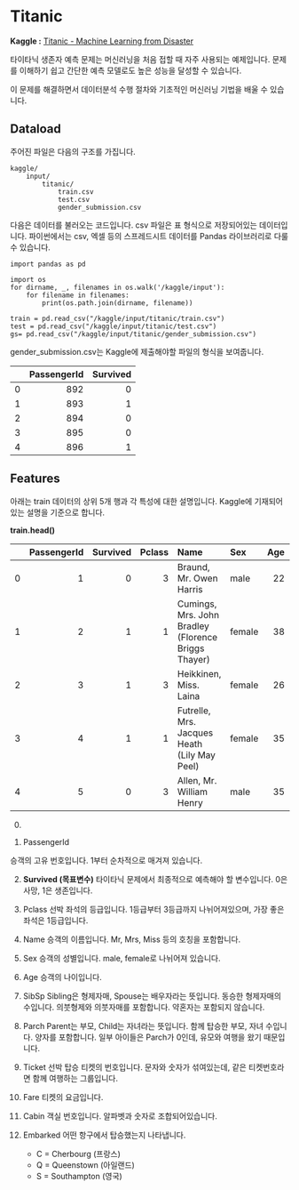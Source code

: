 # Titanic

**Kaggle  :** [Titanic - Machine Learning from Disaster](https://www.kaggle.com/c/titanic)

타이타닉 생존자 예측 문제는 머신러닝을 처음 접할 때 자주 사용되는 예제입니다. 문제를 이해하기 쉽고 간단한 예측 모델로도 높은 성능을 달성할 수 있습니다.

이 문제를 해결하면서 데이터분석 수행 절차와 기초적인 머신러닝 기법을 배울 수 있습니다. 

## Dataload

주어진 파일은 다음의 구조를 가집니다.

```
kaggle/
	input/
		titanic/
			train.csv
			test.csv
			gender_submission.csv
```

다음은 데이터를 불러오는 코드입니다. csv 파일은 표 형식으로 저장되어있는 데이터입니다. 파이썬에서는 csv, 엑셀 등의 스프레드시트 데이터를 Pandas 라이브러리로 다룰 수 있습니다.

```
import pandas as pd

import os
for dirname, _, filenames in os.walk('/kaggle/input'):
    for filename in filenames:
        print(os.path.join(dirname, filename))

train = pd.read_csv("/kaggle/input/titanic/train.csv")
test = pd.read_csv("/kaggle/input/titanic/test.csv")
gs= pd.read_csv("/kaggle/input/titanic/gender_submission.csv")
```

gender_submission.csv는 Kaggle에 제출해야할 파일의 형식을 보여줍니다. 

|    |   PassengerId |   Survived |
|---:|--------------:|-----------:|
|  0 |           892 |          0 |
|  1 |           893 |          1 |
|  2 |           894 |          0 |
|  3 |           895 |          0 |
|  4 |           896 |          1 |
## Features

아래는 train 데이터의 상위 5개 행과 각 특성에 대한 설명입니다. Kaggle에 기재되어있는 설명을 기준으로 합니다.

**train.head()**

|     | PassengerId | Survived | Pclass | Name                                                | Sex    | Age | SibSp | Parch | Ticket           |    Fare | Cabin | Embarked |
| --: | ----------: | -------: | -----: | :-------------------------------------------------- | :----- | --: | ----: | ----: | :--------------- | ------: | :---- | :------- |
|   0 |           1 |        0 |      3 | Braund, Mr. Owen Harris                             | male   |  22 |     1 |     0 | A/5 21171        |    7.25 | nan   | S        |
|   1 |           2 |        1 |      1 | Cumings, Mrs. John Bradley (Florence Briggs Thayer) | female |  38 |     1 |     0 | PC 17599         | 71.2833 | C85   | C        |
|   2 |           3 |        1 |      3 | Heikkinen, Miss. Laina                              | female |  26 |     0 |     0 | STON/O2. 3101282 |   7.925 | nan   | S        |
|   3 |           4 |        1 |      1 | Futrelle, Mrs. Jacques Heath (Lily May Peel)        | female |  35 |     1 |     0 | 113803           |    53.1 | C123  | S        |
|   4 |           5 |        0 |      3 | Allen, Mr. William Henry                            | male   |  35 |     0 |     0 | 373450           |    8.05 | nan   | S        |

0. 

1. PassengerId

승객의 고유 번호입니다. 1부터 순차적으로 매겨져 있습니다.

2. **Survived (목표변수)**
	타이타닉 문제에서 최종적으로 예측해야 할 변수입니다. 0은 사망, 1은 생존입니다.

3. Pclass
	선박 좌석의 등급입니다. 1등급부터 3등급까지 나뉘어져있으며, 가장 좋은 좌석은 1등급입니다.

4. Name
	승객의 이름입니다. Mr, Mrs, Miss 등의 호칭을 포함합니다.

5. Sex
	승객의 성별입니다. male, female로 나뉘어져 있습니다.

6. Age
	승객의 나이입니다. 

7. SibSp
	Sibling은 형제자매, Spouse는 배우자라는 뜻입니다. 동승한 형제자매의 수입니다. 의붓형제와 의붓자매를 포함합니다. 약혼자는 포함되지 않습니다. 

8. Parch
	Parent는 부모, Child는 자녀라는 뜻입니다. 함께 탑승한 부모, 자녀 수입니다. 양자를 포함합니다. 
	일부 아이들은 Parch가 0인데, 유모와 여행을 왔기 때문입니다.

9. Ticket
	선박 탑승 티켓의 번호입니다. 문자와 숫자가 섞여있는데, 같은 티켓번호라면 함께 여행하는 그룹입니다.

10. Fare
	티켓의 요금입니다.

11. Cabin
	객실 번호입니다. 알파벳과 숫자로 조합되어있습니다.

12. Embarked
	어떤 항구에서 탑승했는지 나타냅니다. 
	- C = Cherbourg (프랑스)
	- Q = Queenstown (아일랜드)
	- S = Southampton (영국)

